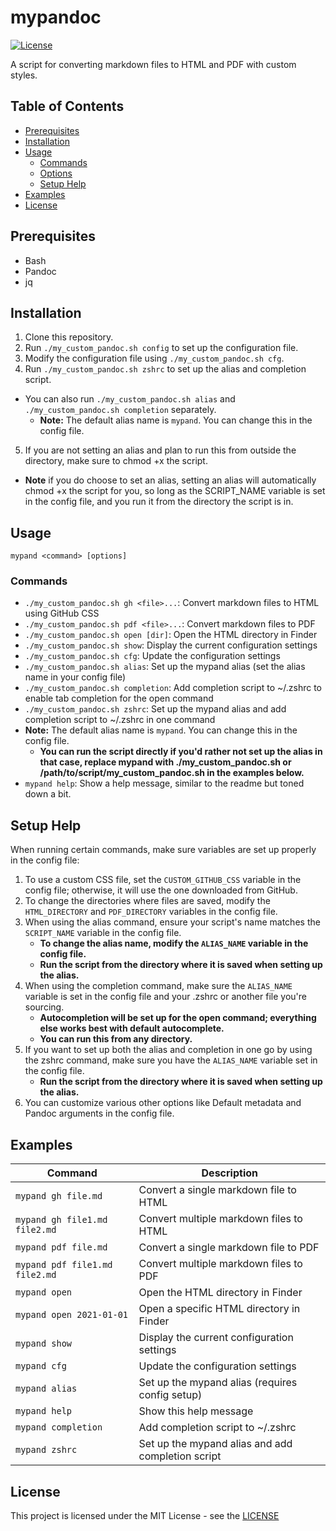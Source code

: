 # mypandoc

[![License](https://img.shields.io/badge/License-MIT-blue.svg)](https://opensource.org/licenses/MIT)

A script for converting markdown files to HTML and PDF with custom styles.

## Table of Contents

- [Prerequisites](#prerequisites)
- [Installation](#installation)
- [Usage](#usage)
  - [Commands](#commands)
  - [Options](#options)
  - [Setup Help](#setup-help)
- [Examples](#examples)
- [License](#license)

## Prerequisites

- Bash
- Pandoc
- jq

## Installation

1. Clone this repository.
2. Run `./my_custom_pandoc.sh config` to set up the configuration file. 
3. Modify the configuration file using `./my_custom_pandoc.sh cfg`.
4. Run `./my_custom_pandoc.sh zshrc` to set up the alias and completion script.
- You can also run `./my_custom_pandoc.sh alias` and `./my_custom_pandoc.sh completion` separately.
  - **Note:** The default alias name is `mypand`. You can change this in the config file.
5. If you are not setting an alias and plan to run this from outside the directory, make sure to chmod +x the script.
  - **Note** if you do choose to set an alias, setting an alias will automatically chmod +x the script for you, so long as the SCRIPT_NAME variable is set in the config file, and you run it from the directory the script is in.

## Usage

`mypand <command> [options]`

### Commands

- `./my_custom_pandoc.sh gh <file>...`: Convert markdown files to HTML using GitHub CSS
- `./my_custom_pandoc.sh pdf <file>...`: Convert markdown files to PDF
- `./my_custom_pandoc.sh open [dir]`: Open the HTML directory in Finder
- `./my_custom_pandoc.sh show`: Display the current configuration settings
- `./my_custom_pandoc.sh cfg`: Update the configuration settings
- `./my_custom_pandoc.sh alias`: Set up the mypand alias (set the alias name in your config file)
- `./my_custom_pandoc.sh completion`: Add completion script to ~/.zshrc to enable tab completion for the open command
- `./my_custom_pandoc.sh zshrc`: Set up the mypand alias and add completion script to ~/.zshrc in one command
- **Note:** The default alias name is `mypand`. You can change this in the config file.
  - **You can run the script directly if you'd rather not set up the alias in that case, replace mypand with ./my_custom_pandoc.sh or /path/to/script/my_custom_pandoc.sh in the examples below.**
- `mypand help`: Show a help message, similar to the readme but toned down a bit.

## Setup Help

When running certain commands, make sure variables are set up properly in the config file:

1. To use a custom CSS file, set the `CUSTOM_GITHUB_CSS` variable in the config file; otherwise, it will use the one downloaded from GitHub.
2. To change the directories where files are saved, modify the `HTML_DIRECTORY` and `PDF_DIRECTORY` variables in the config file.
3. When using the alias command, ensure your script's name matches the `SCRIPT_NAME` variable in the config file.
   - **To change the alias name, modify the `ALIAS_NAME` variable in the config file.**
   - **Run the script from the directory where it is saved when setting up the alias.**
4. When using the completion command, make sure the `ALIAS_NAME` variable is set in the config file and your .zshrc or another file you're sourcing.
   - **Autocompletion will be set up for the open command; everything else works best with default autocomplete.**
   - **You can run this from any directory.**
5. If you want to set up both the alias and completion in one go by using the zshrc command, make sure you have the `ALIAS_NAME` variable set in the config file.
   - **Run the script from the directory where it is saved when setting up the alias.**
6. You can customize various other options like Default metadata and Pandoc arguments in the config file.

## Examples

| Command                        | Description                                       |
| ------------------------------ | ------------------------------------------------- |
| `mypand gh file.md`            | Convert a single markdown file to HTML            |
| `mypand gh file1.md file2.md`  | Convert multiple markdown files to HTML           |
| `mypand pdf file.md`           | Convert a single markdown file to PDF             |
| `mypand pdf file1.md file2.md` | Convert multiple markdown files to PDF            |
| `mypand open`                  | Open the HTML directory in Finder                 |
| `mypand open 2021-01-01`       | Open a specific HTML directory in Finder          |
| `mypand show`                  | Display the current configuration settings        |
| `mypand cfg`                   | Update the configuration settings                 |
| `mypand alias`                 | Set up the mypand alias (requires config setup)   |
| `mypand help`                  | Show this help message                            |
| `mypand completion`            | Add completion script to ~/.zshrc                 |
| `mypand zshrc`                 | Set up the mypand alias and add completion script |


## License

This project is licensed under the MIT License - see the [LICENSE](LICENSE)
